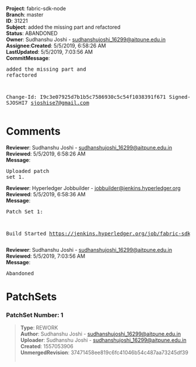<strong>Project</strong>: fabric-sdk-node</br><strong>Branch</strong>: master<br><strong>ID</strong>: 31221<br><strong>Subject</strong>: added the missing part and refactored<br><strong>Status</strong>: ABANDONED<br><strong>Owner</strong>: Sudhanshu Joshi - sudhanshujoshi_16299@aitpune.edu.in<br><strong>Assignee</strong>:<strong>Created</strong>: 5/5/2019, 6:58:26 AM<br><strong>LastUpdated</strong>: 5/5/2019, 7:03:56 AM<br><strong>CommitMessage</strong>:<br><pre>added the missing part and refactored

Change-Id: I9c3e07925d7b1b5c7586930c5c54f1038391f671
Signed-off-by: SJOSHI7 <sjoshise7@gmail.com>
</pre><h1>Comments</h1><strong>Reviewer</strong>: Sudhanshu Joshi - sudhanshujoshi_16299@aitpune.edu.in<br><strong>Reviewed</strong>: 5/5/2019, 6:58:26 AM<br><strong>Message</strong>: <pre>Uploaded patch set 1.</pre><strong>Reviewer</strong>: Hyperledger Jobbuilder - jobbuilder@jenkins.hyperledger.org<br><strong>Reviewed</strong>: 5/5/2019, 6:58:36 AM<br><strong>Message</strong>: <pre>Patch Set 1:

Build Started https://jenkins.hyperledger.org/job/fabric-sdk-node-verify-x86_64/2508/</pre><strong>Reviewer</strong>: Sudhanshu Joshi - sudhanshujoshi_16299@aitpune.edu.in<br><strong>Reviewed</strong>: 5/5/2019, 7:03:56 AM<br><strong>Message</strong>: <pre>Abandoned</pre><h1>PatchSets</h1><h3>PatchSet Number: 1</h3><blockquote><strong>Type</strong>: REWORK<br><strong>Author</strong>: Sudhanshu Joshi - sudhanshujoshi_16299@aitpune.edu.in<br><strong>Uploader</strong>: Sudhanshu Joshi - sudhanshujoshi_16299@aitpune.edu.in<br><strong>Created</strong>: 1557053906<br><strong>UnmergedRevision</strong>: 37471458ee819c6fc41046b54c487aa73245df39<br><br></blockquote>